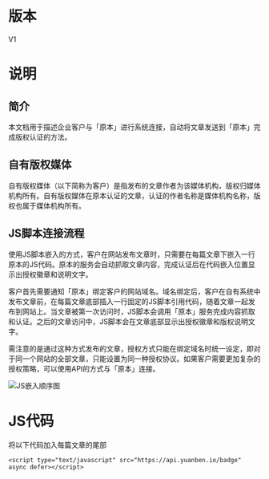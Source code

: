 # 版本
V1

# 说明

## 简介

本文档用于描述企业客户与「原本」进行系统连接，自动将文章发送到「原本」完成版权认证的方法。

## 自有版权媒体

自有版权媒体（以下简称为客户）是指发布的文章作者为该媒体机构，版权归媒体机构所有。自有版权媒体在原本认证的文章，认证的作者名称是媒体机构名称，版权也属于媒体机构所有。

## JS脚本连接流程

使用JS脚本嵌入的方式，客户在网站发布文章时，只需要在每篇文章下嵌入一行原本的JS代码。原本的服务会自动抓取文章内容，完成认证后在代码嵌入位置显示出授权徽章和说明文字。

客户首先需要通知「原本」绑定客户的网站域名。域名绑定后，客户在自有系统中发布文章前，在每篇文章底部插入一行固定的JS脚本引用代码，随着文章一起发布到网站上。当文章被第一次访问时，JS脚本会调用「原本」服务完成内容抓取和认证。之后的文章访问中，JS脚本会在文章底部显示出授权徽章和版权说明文字。

需注意的是通过这种方式发布的文章，授权方式只能在绑定域名时统一设定，即对于同一个网站的全部文章，只能设置为同一种授权协议。如果客户需要更加复杂的授权策略，可以使用API的方式与「原本」连接。

![JS嵌入顺序图](https://yb-public.oss-cn-shanghai.aliyuncs.com/openapi-docs/js-workflow.png)

# JS代码

将以下代码加入每篇文章的尾部

```
<script type="text/javascript" src="https://api.yuanben.io/badge" async defer></script>
```